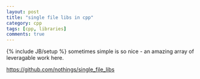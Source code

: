 ```yaml
---
layout: post
title: "single file libs in cpp"
category: cpp
tags: [cpp, libraries]
comments: true
---
```

{% include JB/setup %}
sometimes simple is so nice - an amazing array of leveragable work here.
  
<https://github.com/nothings/single_file_libs>

